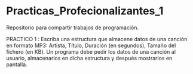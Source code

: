 # Practicas_Profecionalizantes_1
Repositorio para compartir trabajos de programación.

PRACTICO 1 : Escriba una estructura que almacene datos de una canción en formato MP3: Artista, Título, Duración (en segundos), Tamaño del fichero (en KB). Un programa debe pedir los datos de una canción al usuario, almacenarlos en dicha estructura y después mostrarlos en pantalla.
